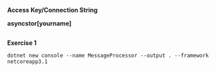 **Access Key/Connection String**

**asyncstor[yourname]**

```bash

```

**Exercise 1**

```
dotnet new console --name MessageProcessor --output . --framework netcoreapp3.1
```

